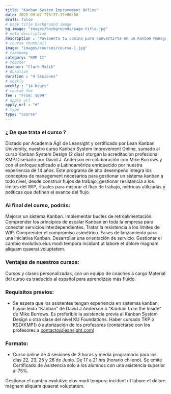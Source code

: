 ```yaml
---
title: "Kanban System Improvement Online"
date: 2020-09-07 T15:27:17+06:00
draft: false
# page title background image
bg_image: "images/backgrounds/page-title.jpg"
# meta description
description : "Pavimenta tu camino para convertirte en un Kanban Management Professional."
# course thumbnail
image: "images/courses/course-1.jpg"
# taxonomy
category: "KMP II"
# teacher
teacher: "Clark Malik"
# duration
duration : "4 Sesiones"
# weekly
weekly : "14 hours"
# course fee
fee : "From: $699"
# apply url
apply_url : "#"
# type
type: "course"
---
```



### ¿ De que trata el curso ?

Dictado por Academia Ágil de Leansight y certificado por Lean Kanban University, nuestro curso Kanban System Improvement Online, sumado al curso Kanban System Design (2 días) otorgan la acreditación profesional KMP.Diseñado por David J. Anderson en colaboración con Mike Burrows y con el enfoque aplicado a Latinoamérica enriquecido por nuestra experiencia de 14 años. Este programa de alto desempeño integra los conceptos de management necesarios para gestionar un sistema kanban a todo nivel, desde construir flujos de trabajo, gestionar resistencia a los límites del WIP, rituales para mejorar el flujo de trabajo, métricas utilizadas y políticas que definen el avance del flujo.</p>


### Al final del curso, podrás:

 Mejorar un sistema Kanban.
 Implementar bucles de retroalimentación.
 Comprender los principios de escalar Kanban en toda la empresa para conectar servicios interdependientes.
 Tratar la resistencia a los límites de WIP.
 Comprender el compromiso asimétrico.
 Fases de lanzamiento para una iniciativa Kanban.
 Desarrollar una orientación de servicio.
 Gestionar el cambio evolutivo.eius modi tempora incidunt ut
labore et dolore magnam aliquam quaerat voluptatem.


### Ventajas de nuestros cursos:

 Cursos y clases personalizadas, con un equipo de coaches a cargo
 Material del curso es traducido al español para aprendizaje más fluido.



### Requisitos previos:



* Se espera que los asistentes tengan experiencia en sistemas kanban, hayan leído “Kanban” de David J Anderson o “Kanban from the Inside” de Mike Burrows. Es preferible la asistencia previa al Kanban System Design u otra clase del nivel KU Foundations. Haber cursado TKP ó KSD(KMP1) ó autorización de los profesores (contactarse con los profesores a contacto@leansight.com)


### Formato:

* Curso online de 4 sesiones de 3 horas y media programado para los días 22, 23, 25 y 26 de Junio. De 17 a 21 hrs (horario chileno). Se emite Certificado de Asistencia sólo a los alumnos con una asistencia superior al 75%.


 Gestionar el cambio evolutivo.eius modi tempora incidunt ut
labore et dolore magnam aliquam quaerat voluptatem.